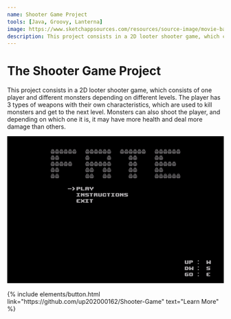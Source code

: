 ```yaml
---
name: Shooter Game Project
tools: [Java, Groovy, Lanterna]
image: https://www.sketchappsources.com/resources/source-image/movie-badges-jurajjurik.png
description: This project consists in a 2D looter shooter game, which consists of one player and different monsters depending on different levels. The player has 3 types of weapons with their own characteristics, which are used to kill monsters and get to the next level. Monsters can also shoot the player, and depending on which one it is, it may have more health and deal more damage than others.
---
```


# The Shooter Game Project

This project consists in a 2D looter shooter game, which consists of one player and different monsters depending on different levels. The player has 3 types of weapons with their own characteristics, which are used to kill monsters and get to the next level. Monsters can also shoot the player, and depending on which one it is, it may have more health and deal more damage than others.

![preview](../imgs/gamePreview.gif)

<p class="text-center">
{% include elements/button.html link="https://github.com/up202000162/Shooter-Game" text="Learn More" %}
</p>